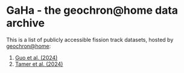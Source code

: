 # GaHa - the geochron@home data archive

This is a list of publicly accessible fission track datasets, hosted by [geochron@home](https://isoplotr.es.ucl.ac.uk/geochron@home/ftc/):

1. [Guo et al. (2024)](Guo2024.md)
2. [Tamer et al. (2024)](Tamer2024.md)

